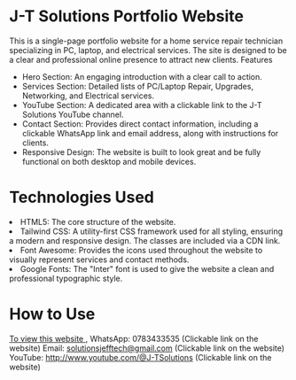 <h1>J-T Solutions Portfolio Website</h1>
<p>This is a single-page portfolio website for a home service repair technician specializing in PC, laptop, and electrical services. The site is designed to be a clear and professional online presence to attract new clients.
Features</p>
<ul>
<li>Hero Section: An engaging introduction with a clear call to action.</li>
<li>Services Section: Detailed lists of PC/Laptop Repair, Upgrades, Networking, and Electrical services.</li>
<li>YouTube Section: A dedicated area with a clickable link to the J-T Solutions YouTube channel.</li>
<li>Contact Section: Provides direct contact information, including a clickable WhatsApp link and email address, along with instructions for clients.</li>
<li>Responsive Design: The website is built to look great and be fully functional on both desktop and mobile devices.</li>
</ul>
<h1>Technologies Used</h1>
<li>HTML5: The core structure of the website.</li>
<li>Tailwind CSS: A utility-first CSS framework used for all styling, ensuring a modern and responsive design. The classes are included via a CDN link.</li>
<li>Font Awesome: Provides the icons used throughout the website to visually represent services and contact methods.</li>
<li>Google Fonts: The "Inter" font is used to give the website a clean and professional typographic style.</li>
<h1>How to Use</h1>

<a href= "https://jeffmoses.github.io/J-TSOLUTIONS_PORTFOLIO/" >To view this website </a>, 
WhatsApp: 0783433535 (Clickable link on the website)
Email: solutionsjefftech@gmail.com (Clickable link on the website)
YouTube: http://www.youtube.com/@J-TSolutions (Clickable link on the website)
